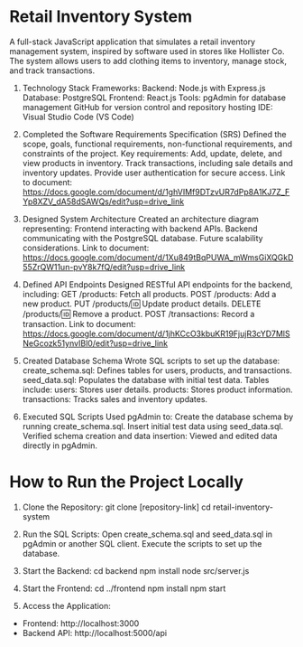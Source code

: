 # Retail Inventory System

A full-stack JavaScript application that simulates a retail inventory management system, inspired by software used in stores like Hollister Co. The system allows users to add clothing items to inventory, manage stock, and track transactions.

1. Technology Stack
Frameworks:
Backend: Node.js with Express.js
Database: PostgreSQL
Frontend: React.js
Tools:
pgAdmin for database management
GitHub for version control and repository hosting
IDE: Visual Studio Code (VS Code)

2. Completed the Software Requirements Specification (SRS)
Defined the scope, goals, functional requirements, non-functional requirements, and constraints of the project.
Key requirements:
Add, update, delete, and view products in inventory.
Track transactions, including sale details and inventory updates.
Provide user authentication for secure access.
Link to document: https://docs.google.com/document/d/1ghVIMf9DTzvUR7dPp8A1KJ7Z_FYp8XZV_dA58dSAWQs/edit?usp=drive_link

3. Designed System Architecture
Created an architecture diagram representing:
Frontend interacting with backend APIs.
Backend communicating with the PostgreSQL database.
Future scalability considerations.
Link to document: https://docs.google.com/document/d/1Xu849tBqPUWA_mWmsGiXQGkD55ZrQW11un-pvY8k7fQ/edit?usp=drive_link

4. Defined API Endpoints
Designed RESTful API endpoints for the backend, including:
GET /products: Fetch all products.
POST /products: Add a new product.
PUT /products/:id: Update product details.
DELETE /products/:id: Remove a product.
POST /transactions: Record a transaction.
Link to document: https://docs.google.com/document/d/1jhKCcO3kbuKR19FjujR3cYD7MlSNeGcozk51ynvIBl0/edit?usp=drive_link

5. Created Database Schema
Wrote SQL scripts to set up the database:
create_schema.sql: Defines tables for users, products, and transactions.
seed_data.sql: Populates the database with initial test data.
Tables include:
users: Stores user details.
products: Stores product information.
transactions: Tracks sales and inventory updates.

6. Executed SQL Scripts
Used pgAdmin to:
Create the database schema by running create_schema.sql.
Insert initial test data using seed_data.sql.
Verified schema creation and data insertion:
Viewed and edited data directly in pgAdmin.


# How to Run the Project Locally
1. Clone the Repository:
  git clone [repository-link]
  cd retail-inventory-system

2. Run the SQL Scripts:
Open create_schema.sql and seed_data.sql in pgAdmin or another SQL client.
Execute the scripts to set up the database.

3. Start the Backend:
  cd backend
  npm install
  node src/server.js

4. Start the Frontend:
  cd ../frontend
  npm install
  npm start

5. Access the Application:
- Frontend: http://localhost:3000
- Backend API: http://localhost:5000/api

